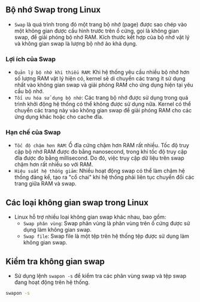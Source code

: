 ## Bộ nhớ Swap trong Linux

- `Swap` là quá trình trong đó một trang bộ nhớ (page) được sao chép vào một không gian được cấu hình trước trên ổ cứng, gọi là không gian swap, để giải phóng bộ nhớ RAM. Kích thước kết hợp của bộ nhớ vật lý và không gian swap là lượng bộ nhớ ảo khả dụng.

### Lợi ích của Swap

- `Quản lý bộ nhớ khi thiếu RAM`: Khi hệ thống yêu cầu nhiều bộ nhớ hơn số lượng RAM vật lý hiện có, kernel sẽ di chuyển các trang ít sử dụng nhất vào không gian swap và giải phóng RAM cho ứng dụng hiện tại yêu cầu bộ nhớ.
- `Tối ưu hóa sử dụng bộ nhớ`: Các trang bộ nhớ được sử dụng trong quá trình khởi động hệ thống có thể không được sử dụng nữa. Kernel có thể chuyển các trang này vào không gian swap để giải phóng RAM cho các ứng dụng khác hoặc cho cache đĩa.

### Hạn chế của Swap

- `Tốc độ chậm hơn RAM`: Ổ đĩa cứng chậm hơn RAM rất nhiều. Tốc độ truy cập bộ nhớ RAM được đo bằng nanosecond, trong khi tốc độ truy cập đĩa được đo bằng millisecond. Do đó, việc truy cập dữ liệu trên swap chậm hơn rất nhiều so với RAM.
- `Hiệu suất hệ thống giảm`: Nhiều hoạt động swap có thể làm chậm hệ thống đáng kể, tạo ra "cổ chai" khi hệ thống phải liên tục chuyển đổi các trang giữa RAM và swap.

## Các loại không gian swap trong Linux

- Linux hỗ trợ nhiều loại không gian swap khác nhau, bao gồm:
  - `Swap phân vùng`: Swap phân vùng là phân vùng trên ổ cứng được sử dụng làm không gian swap.
  - `Swap file`: Swap file là một tệp trên hệ thống tệp được sử dụng làm không gian swap.

## Kiểm tra không gian swap

- Sử dụng lệnh `swapon -s` để kiểm tra các phân vùng swap và tệp swap đang hoạt động trên hệ thống.

```bash
swapon -s
```



